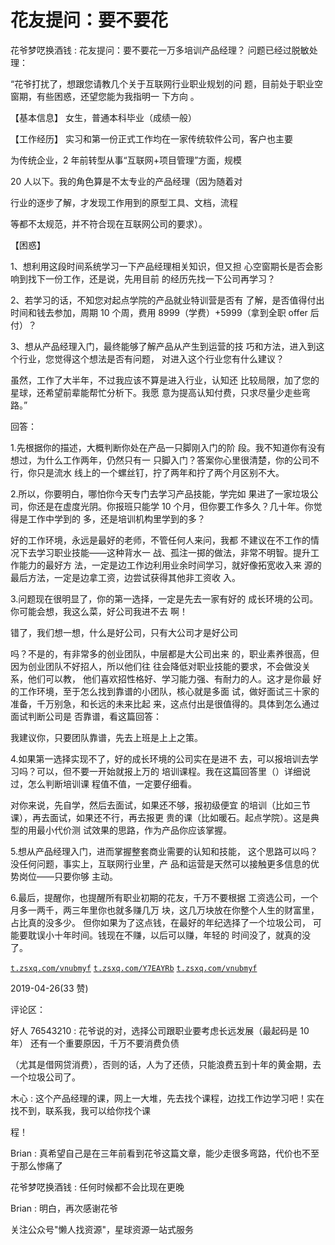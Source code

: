 # 花友提问：要不要花

花爷梦呓换酒钱 : 花友提问：要不要花一万多培训产品经理？ 问题已经过脱敏处理：

“花爷打扰了，想跟您请教几个关于互联网行业职业规划的问 题，目前处于职业空窗期，有些困惑，还望您能为我指明一 下方向 。

【基本信息】 女生，普通本科毕业（成绩一般）

【工作经历】 实习和第一份正式工作均在一家传统软件公司，客户也主要

为传统企业，2 年前转型从事“互联网+项目管理”方面，规模

20 人以下。我的角色算是不太专业的产品经理（因为随着对

行业的逐步了解，才发现工作用到的原型工具、文档，流程

等都不太规范，并不符合现在互联网公司的要求）。

【困惑】

1、想利用这段时间系统学习一下产品经理相关知识，但又担 心空窗期长是否会影响到找下一份工作，还是说，先用目前 的经历先找一下公司再学习？

2、若学习的话，不知您对起点学院的产品就业特训营是否有 了解，是否值得付出时间和钱去参加，周期 10 个周，费用 8999（学费）+5999（拿到全职 offer 后付）？

3、想从产品经理入门，最终能够了解产品从产生到运营的技 巧和方法，进入到这个行业，您觉得这个想法是否有问题， 对进入这个行业您有什么建议？

虽然，工作了大半年，不过我应该不算是进入行业，认知还 比较局限，加了您的星球，还希望前辈能帮忙分析下。我愿 意为提高认知付费，只求尽量少走些弯路。”

回答：

1.先根据你的描述，大概判断你处在产品一只脚刚入门的阶 段。我不知道你有没有想过，为什么工作两年，仍然只有一 只脚入门？答案你心里很清楚，你的公司不行，你只是流水 线上的一个螺丝钉，拧了两年和拧了两个月区别不大。

2.所以，你要明白，哪怕你今天专门去学习产品技能，学完如 果进了一家垃圾公司，你还是在虚度光阴。你报班只能学 10 个月，但你要工作多久？几十年。你觉得是工作中学到的 多，还是培训机构里学到的多？

好的工作环境，永远是最好的老师，不管任何人来问，我都 不建议在不工作的情况下去学习职业技能——这种背水一 战、孤注一掷的做法，非常不明智。提升工作能力的最好方 法，一定是边工作边利用业余时间学习，就好像拓宽收入来 源的最后方法，一定是边拿工资，边尝试获得其他非工资收 入。

3.问题现在很明显了，你的第一选择，一定是先去一家有好的 成长环境的公司。你可能会想，我这么菜，好公司我进不去 啊！

错了，我们想一想，什么是好公司，只有大公司才是好公司

吗？不是的，有非常多的创业团队，中层都是大公司出来 的，职业素养很高，但因为创业团队不好招人，所以他们往 往会降低对职业技能的要求，不会做没关系，他们可以教， 他们喜欢招性格好、学习能力强、有耐力的人。这才是你最 好的工作环境，至于怎么找到靠谱的小团队，核心就是多面 试，做好面试三十家的准备，千万别急，和长远的未来比起 来，这点付出是很值得的。具体到怎么通过面试判断公司是 否靠谱，看这篇回答：

我建议你，只要团队靠谱，先去上班是上上之策。

4.如果第一选择实现不了，好的成长环境的公司实在是进不 去，可以报培训去学习吗？可以，但不要一开始就报上万的 培训课程。我在这篇回答里（）详细说过，怎么判断培训课 程值不值，一定要仔细看。

对你来说，先自学，然后去面试，如果还不够，报初级便宜 的培训（比如三节课），再去面试，如果还不行，再去报更 贵的课（比如暖石。起点学院）。这是典型的用最小代价测 试效果的思路，作为产品你应该掌握。

5.想从产品经理入门，进而掌握整套商业需要的认知和技能， 这个思路可以吗？没任何问题，事实上，互联网行业里，产 品和运营是天然可以接触更多信息的优势岗位——只要你够 主动。

6.最后，提醒你，也提醒所有职业初期的花友，千万不要根据 工资选公司，一个月多一两千，两三年里你也就多赚几万 块，这几万块放在你整个人生的财富里，占比真的没多少。 但你如果为了这点钱，在最好的年纪选择了一个垃圾公司， 可能要耽误小十年时间。钱现在不赚，以后可以赚，年轻的 时间没了，就真的没了。

[`t.zsxq.com/vnubmyf`](https://t.zsxq.com/vnubmyf) [`t.zsxq.com/Y7EAYRb`](https://t.zsxq.com/Y7EAYRb) [](https://t.zsxq.com/vnubmyf) [`t.zsxq.com/vnubmyf`](https://t.zsxq.com/vnubmyf)

2019-04-26(33 赞)

评论区：

好人 76543210 : 花爷说的对，选择公司跟职业要考虑长远发展（最起码是 10 年） 还有一个重要原因，千万不要消费负债

（尤其是借网贷消费），否则的话，人为了还债，只能浪费五到十年的黄金期，去一个垃圾公司了。

木心 : 这个产品经理的课，网上一大堆，先去找个课程，边找工作边学习吧！实在找不到，联系我，我可以给你找个课

程！

Brian : 真希望自己是在三年前看到花爷这篇文章，能少走很多弯路，代价也不至于那么惨痛了

花爷梦呓换酒钱 : 任何时候都不会比现在更晚

Brian : 明白，再次感谢花爷

关注公众号"懒人找资源"，星球资源一站式服务